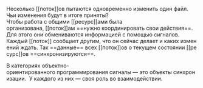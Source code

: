 Несколько [[поток]]ов пытаются одновременно изменить один файл. 
Чьи изменения будут в итоге приняты? 
Чтобы работа с общими [[ресурс]]ами была организована, [[поток]]ам ==нужно координировать свои действия==. 
Для этого они обмениваются информацией с помощью сигналов. 
Каждый [[поток]] сообщает другим, что он сейчас делает и каких изменений ждать. Так ==данные== всех [[поток]]ов о текущем состоянии [[ресурс]]ов ==синхронизируются==. 

В категориях объектно-ориентированного программирования сигналы — это объекты синхронизации. 
У каждого из них — своя роль во взаимодействии.